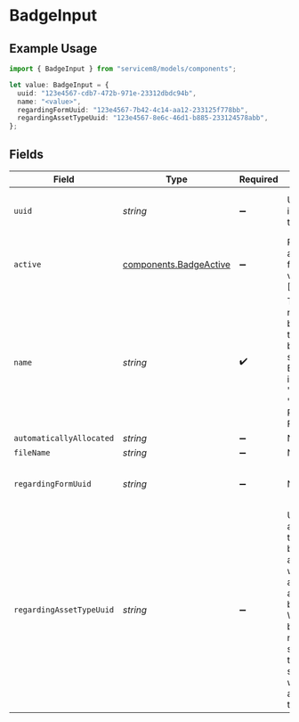 # BadgeInput

## Example Usage

```typescript
import { BadgeInput } from "servicem8/models/components";

let value: BadgeInput = {
  uuid: "123e4567-cdb7-472b-971e-23312dbdc94b",
  name: "<value>",
  regardingFormUuid: "123e4567-7b42-4c14-aa12-233125f778bb",
  regardingAssetTypeUuid: "123e4567-8e6c-46d1-b885-233124578abb",
};
```

## Fields

| Field                                                                                                                                                                                                         | Type                                                                                                                                                                                                          | Required                                                                                                                                                                                                      | Description                                                                                                                                                                                                   | Example                                                                                                                                                                                                       |
| ------------------------------------------------------------------------------------------------------------------------------------------------------------------------------------------------------------- | ------------------------------------------------------------------------------------------------------------------------------------------------------------------------------------------------------------- | ------------------------------------------------------------------------------------------------------------------------------------------------------------------------------------------------------------- | ------------------------------------------------------------------------------------------------------------------------------------------------------------------------------------------------------------- | ------------------------------------------------------------------------------------------------------------------------------------------------------------------------------------------------------------- |
| `uuid`                                                                                                                                                                                                        | *string*                                                                                                                                                                                                      | :heavy_minus_sign:                                                                                                                                                                                            | Unique identifier for this record                                                                                                                                                                             | 123e4567-cdb7-472b-971e-23312dbdc94b                                                                                                                                                                          |
| `active`                                                                                                                                                                                                      | [components.BadgeActive](../../models/components/badgeactive.md)                                                                                                                                              | :heavy_minus_sign:                                                                                                                                                                                            | Record active/deleted flag.  Valid values are [0,1]                                                                                                                                                           |                                                                                                                                                                                                               |
| `name`                                                                                                                                                                                                        | *string*                                                                                                                                                                                                      | :heavy_check_mark:                                                                                                                                                                                            | The display name of the badge. Used to identify the badge in the system. Examples include 'Warranty', 'VIP', 'Take Payment Facilities', etc.                                                                  |                                                                                                                                                                                                               |
| `automaticallyAllocated`                                                                                                                                                                                      | *string*                                                                                                                                                                                                      | :heavy_minus_sign:                                                                                                                                                                                            | N/A                                                                                                                                                                                                           |                                                                                                                                                                                                               |
| `fileName`                                                                                                                                                                                                    | *string*                                                                                                                                                                                                      | :heavy_minus_sign:                                                                                                                                                                                            | N/A                                                                                                                                                                                                           |                                                                                                                                                                                                               |
| `regardingFormUuid`                                                                                                                                                                                           | *string*                                                                                                                                                                                                      | :heavy_minus_sign:                                                                                                                                                                                            | N/A                                                                                                                                                                                                           | 123e4567-7b42-4c14-aa12-233125f778bb                                                                                                                                                                          |
| `regardingAssetTypeUuid`                                                                                                                                                                                      | *string*                                                                                                                                                                                                      | :heavy_minus_sign:                                                                                                                                                                                            | UUID of the asset type that this badge is associated with. Only applicable for asset-based badges. When set, the badge represents a specific asset type in the system and will appear on assets of this type. | 123e4567-8e6c-46d1-b885-233124578abb                                                                                                                                                                          |